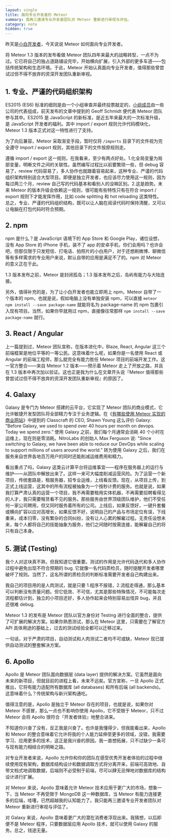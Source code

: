 ```yaml
---
layout: single
title: 面向专业开发者的 Meteor
summary: 我再三邀请专业开发者团队对 Meteor 重新进行审视与评估。
category: note
hidden: true
---
```


昨天是[小白开发者](/note/meteor-for-newbie.html)，今天说说 Meteor 如何面向专业开发者。

将 Meteor 1.3 版本的发布看做 Meteor 团队四年来最大的战略转型，一点不为过。它已将自己的独占道路铺设完毕，开始横向扩展，引入外部的更多车道——包括传统架构和生态环境。于此，Meteor 开始认真面向专业开发者，值得那些曾尝试过但不得不放弃的资深开发团队重新审视。

## 1. 专业、严谨的代码组织架构

ES2015 (ES6) 标准的细则是由一个小组审查并最终投票敲定的，[小组成员](http://www.ecma-international.org/memento/GA.htm)由一些公司的代表组成，前天发布的文章中提到的 Geoff Schmidt 便代表 Meteor 团队参与其中。ES2015 是 JavaScript 的新标准，是近五年来最大的一次标准升级，是 JavaScript 开发者的福利。其中 import / export 规则允许代码模块化，Meteor 1.3 版本正式对这一特性进行了支持。

为了向后兼容，Meteor 采取渐变手段，暂时仅将 `/imports` 目录下的文件视为完全遵守 import / export 规则，其他目录下的文件按原规则走。

遵循 import / export 这一规则，在我看来，至少有两点好处。1.化全局变量为局部变量，明晰文件之间的关联性。虽然编写过程比以前要繁琐一些，但 debug 容易了，review 代码容易了，多人协作也就跟着容易起来，这种专业、严谨的代码组织架构特别适合大型项目。即便是独立开发者，也应该尽力使用这一规则，因为每过两三个月，review 自己写的代码基本和看别人的没嘛区别。2.这是趋势。未来 Meteor 的版本升级会依赖这一规则，很可能有些特性只有在符合 import / export 规则下才能发挥作用，比如 code splitting 和 hot reloading 这类特性。总之，专业、严谨的代码组织结构，既可以让人脑在阅读代码时保持清醒，又可以让电脑在打包代码时符合预期。

## 2. npm

npm 是什么？是 JavaScript 语境下的 App Store 和 Google Play，诸位设想，没有 App Store 的 iPhone 手机，装不了 app 的安卓手机，你们会用吗？也许会吧，但那仅限于只发短信、打电话、拍照片的小白用户，对于还想刷微博、聊微信等有多样需求的专业用户来说，默认自带的应用是满足不了的。npm 对 Meteor 的意义正在于此。

1.3 版本发布之前，Meteor 是封闭孤岛；1.3 版本发布之后，岛屿有能力与大陆连接。

另外，值得补充的是，为了让小白开发者也能立即用上 npm，Meteor 自带了一个版本的 npm，也就是说，假如电脑上没有单独安装 npm，可以直接 `meteor npm install --save package-name` 就能将名为 package-name 的 npm 包裹引入现有项目。当然，如果你早就用过 npm，直接像往常那样 `npm install --save package-name` 就行。

## 3. React / Angular

上一篇提到过，Meteor 团队宣称，在版本进化中，Blaze, React, Angular 这三个前端框架是地位平等的一等公民。这意味着什么呢，如果你是一名使用 React 或 Angular 的前端工程师，那么就完全有能力胜任 Meteor 项目的前端开发工作。这一官方整合——来自 Meteor 1.2 版本——预示着 Meteor 走上了开放之路，并且在 1.3 版本中再次加以验证。这也正是我为什么在文章开头说『Meteor 值得那些曾尝试过但不得不放弃的资深开发团队重新审视』的原因了。

## 4. Galaxy

Galaxy 是专门为 Meteor 搭建的云平台，它实现了 Meteor 团队的商业模式，它允许敏捷开发型团队将全部精力专注于业务逻辑。在《[有哪些使用 Meteor 实现的商业网站](/note/business-by-meteor.html)》中提到的 Classcraft 的 CEO, Shawn Young 这么评价 Galaxy: "Before Galaxy, we used to spend over 40 hours per month on devops. Today we spend zero.” 使用 Galaxy 之前，我们每个月通常会消耗 40 个小时在运维上，现在则是零消耗。NitroLabs 的创始人 Max Ferguson 说: "Since switching to Galaxy, we have been able to reduce our DevOps while scaling to support millions of users around the world.” 转为使用 Galaxy 之后，我们在服务来自世界各地百万用户的同时还能削减运维费用和精力。

看出重点了吗，Galaxy 这类云计算平台将运维事宜——程序在服务器上的运行与维护——从团队中解放出来了。这样一来可大幅度削减运营风险。为了运营一个新项目，传统套路是，租服务器，招专业运维，上线看反馈。现在，从项目上传，到正式上线运营，这其中的所有流程被抽象为一个按秒计费的服务。也就是说，如果我打算严肃认真的运营一个项目，我不再需要租用实体机器，不再需要招聘看得见的人才，我只需要租赁看不见的服务。那些服务由世界顶级团队维护，他们不受任何一家公司聘用，但又同时服务着所有的公司。上线后，如果反馈好，一键升套餐或横向扩容以应对高增长，如果反馈不好，说明自己的产品与市场定位有误，下线重来，成本归零，没有繁杂的合同纠纷，没有让人心累的解雇过程。无责任设想未来，每个人都将自己的技能抽象为服务，他们之间随时按需连接，能解雇自己的将只有自己本身。

## 5. 测试 (Testing)

我个人对这块真不熟，但我知道它很重要。测试的作用是允许代码迭代和多人协作过程中避免出现不符合预期的 bug. 它就像一名代码质检员，随时提醒开发者哪里破坏了规则。当然了，这名所谓的质检员的判断标准需要开发者自己构建出来。

我自己的项目用的是人肉测试，就是只要 1.程序不报错，2.流程走得通，那么基本可以判断没有质量问题。但它低效、不可信，尤其是那些特殊情况，不可能每次走流程都估计到，独立的小项目还好，多人协作起来会特别容易出怪异 bug，并且还很难 debug.

Meteor 1.3 的发布是 Meteor 团队以官方身份对 Testing 进行全面的整合，提供了可扩展的解决方案。如果你熟悉测试，那么在 Meteor 这里，只需要在了解官方 API 具体用途的基础上，过去的测试经验全都可以迁移过来。

一句话，对于严肃的项目，自动测试和人肉测试二者均不可或缺，Meteor 现已提供自动测试的整套解决方案。

## 6. Apollo

Apollo 是 Meteor 团队面向数据层 (data layer) 提供的解决方案。它虽然是面向未来的新项目，但就目前的进程上看，未来不远矣。官方宣称，一旦 Apollo 正式推出，它将有能力适配所有数据库 (all databases) 和所有后端 (all backends)。这意味着什么？传统架构与新兴架构通吃。

值得注意的是，Apollo 是独立于 Meteor 存在的项目，也就是说，如果你对 Meteor 不感冒，那么一点也不影响你使用 Apollo，它不受限于 Meteor，只不过 Meteor 会将 Apollo 很符合『开发者体验』地整合进来。

不知道你兴奋了没有，反正我是兴奋了。也许是我懂得少，但我能看出来，Apollo 和 Meteor 的整合意味着它允许将我的个人能力延伸至更多的领域，没错，我需要学习、应用更多的技术，这正是我兴奋的原因。我一直想拓展，只不过缺少一条可与现有能力相结合的明晰之路。

对专业开发者来说，Apollo 允许你和你的团队在感受优秀开发者体验的过程中继续使用现有架构，数据库结构设计和数据调取方式将分离开来，前端可高效地、自带文档式地调取数据，后端则不必受制于前端，尽可以肆无忌惮地对数据库的结构设计进行扩展。

对 Meteor 来说，Apollo 意味着允许 Meteor 技术应用于更广大的市场，想象一下，当 Meteor 不再受限于 MongoDB 这一种数据库，当 Meteor 有能力连接更多的后端，哇噻，已然超越我的认知能力了。我只能再三邀请专业开发者团队对 Meteor 重新进行审视与评估了。

对 Galaxy 来说，Apollo 意味着更广大的潜在消费者浮现出来。我猜想，以后即便不是 Meteor 程序，只要数据层应用 Apollo 技术，就可以使用 Galaxy 的服务。总之，钱途无量。
